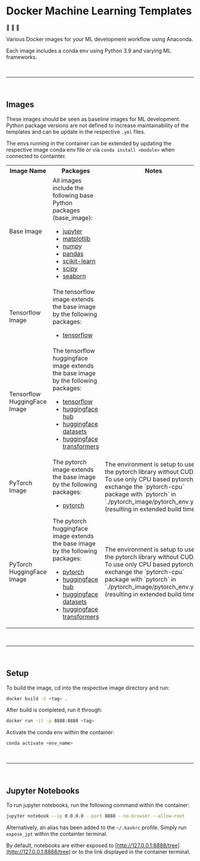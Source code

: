 # Docker Machine Learning Templates

:whale2: :robot: :whale2:

Various Docker images for your ML development workflow using Anaconda. 

Each image includes a conda env using Python 3.9 and varying ML frameworks.

<br>

------

<br>

## Images

These images should be seen as baseline images for ML development. Python package versions are not defined to increase maintainability of the templates and can be update in the respective `.yml` files.

The envs running in the container can be extended by updating the respective image conda env file or via `conda install <module>` when connected to containter.

<table>
    <tr>
        <th>Image Name</th>
        <th>Packages</th>
        <th>Notes</th>
    </tr>
        <td>
            Base Image
        </td>
        <td>
            All images include the following base Python packages (base_image):
            <ul>
                <li><a href="https://jupyter.org/">jupyter</a></li>
                <li><a href="https://matplotlib.org/">matplotlib</a></li>
                <li><a href="https://numpy.org/">numpy</a></li>
                <li><a href="https://pandas.pydata.org/">pandas</a></li>
                <li><a href="https://scikit-learn.org/">scikit-learn</a></li>
                <li><a href="https://www.scipy.org/">scipy</a></li>
                <li><a href="https://seaborn.pydata.org/">seaborn</a></li>
            </ul>
        </td>
        <td>
        </td>
    <tr>
        <td>
            Tensorflow Image
        </td>
        <td>
            The tensorflow image extends the base image by the following packages:
            <ul>
                <li><a href="https://www.tensorflow.org/">tensorflow</a></li>
            </ul>
        </td>
        <td>
        </td>
    </tr>
    <tr>
        <td>
            Tensorflow HuggingFace Image
        </td>
        <td>
            The tensorflow huggingface image extends the base image by the following packages:
            <ul>
                <li><a href="https://www.tensorflow.org/">tensorflow</a></li>
                <li><a href="https://huggingface.co/docs/huggingface_hub/index">huggingface hub</a></li>
                <li><a href="https://huggingface.co/datasets/">huggingface datasets</a></li>
                <li><a href="https://huggingface.co/transformers/">huggingface transformers</a></li>
            </ul>
        </td>
        <td>
        </td>
    </tr>
    <tr>
        <td>
            PyTorch Image
        </td>
        <td>
            The pytorch image extends the base image by the following packages:
            <ul>
                <li><a href="https://pytorch.org/">pytorch</a></li>
            </ul>
        </td>
        <td>
            The environment is setup to use the pytorch library without CUDA. To use only CPU based pytorch, exchange the `pytorch-cpu` package with `pytorch` in `./pytorch_image/pytorch_env.yml` (resulting in extended build time).
        </td>
    </tr>
    <tr>
        <td>
            PyTorch HuggingFace Image
        </td>
        <td>
            The pytorch huggingface image extends the base image by the following packages:
            <ul>
                <li><a href="https://pytorch.org/">pytorch</a></li>
                <li><a href="https://huggingface.co/docs/huggingface_hub/index">huggingface hub</a></li>
                <li><a href="https://huggingface.co/datasets/">huggingface datasets</a></li>
                <li><a href="https://huggingface.co/transformers/">huggingface transformers</a></li>
            </ul>
        </td>
        <td>
            The environment is setup to use the pytorch library without CUDA. To use only CPU based pytorch, exchange the `pytorch-cpu` package with `pytorch` in `./pytorch_image/pytorch_env.yml` (resulting in extended build time).
        </td>
    </tr>
</table>

<br>

------

<br>

## Setup

To build the image, cd into the respective image directory and run:
```bash
docker build -t <tag> .
```
After build is completed, run it through:
```bash
docker run -it -p 8888:8888 <tag>
```
Activate the conda env within the container:
```bash
conda activate <env_name>
```

<br>

------

<br>

## Jupyter Notebooks

To run jupyter notebooks, run the following command within the container:
```bash
jupyter notebook --ip 0.0.0.0 --port 8888 --no-browser --allow-root
```
Alternatively, an alias has been added to the `~/.bashrc` profile. Simply run `expose_jpt` within the containter terminal. 

By default, notebooks are either exposed to [http://127.0.0.1:8888/tree](http://127.0.0.1:8888/tree) or to the link displayed in the container terminal.